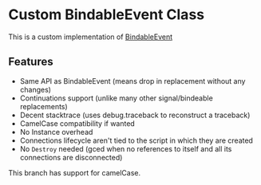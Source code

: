 # Custom BindableEvent Class
This is a custom implementation of [BindableEvent](https://developer.roblox.com/en-us/api-reference/class/BindableEvent) 

## Features

* Same API as BindableEvent (means drop in replacement without any changes)
* Continuations support (unlike many other signal/bindeable replacements)
* Decent stacktrace (uses debug.traceback to reconstruct a traceback) 
* CamelCase compatibility if wanted
* No Instance overhead
* Connections lifecycle aren't tied to the script in which they are created
* No `Destroy` needed (gced when no references to itself and all its connections are disconnected)

This branch has support for camelCase.